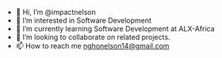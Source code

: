 - 👋 Hi, I’m @impactnelson
- 👀 I’m interested in Software Development
- 🌱 I’m currently learning Software Development at ALX-Africa
- 💞️ I’m looking to collaborate on related projects.
- 📫 How to reach me nghonelson14@gmail.com

<!---
impactnelson/impactnelson is a ✨ special ✨ repository because its `README.md` (this file) appears on your GitHub profile.
You can click the Preview link to take a look at your changes.
--->
